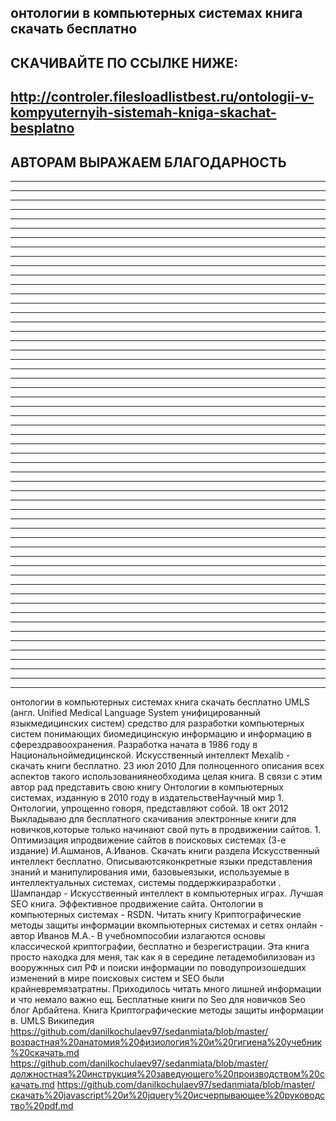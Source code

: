онтологии в компьютерных системах книга скачать бесплатно
--------------------------------------------------
СКАЧИВАЙТЕ ПО ССЫЛКЕ НИЖЕ:
--------------------------------------------------
http://controler.filesloadlistbest.ru/ontologii-v-kompyuternyih-sistemah-kniga-skachat-besplatno
--------------------------------------------------
АВТОРАМ ВЫРАЖАЕМ БЛАГОДАРНОСТЬ
--------------------------------------------------
--------------------------------------------------
--------------------------------------------------
--------------------------------------------------
--------------------------------------------------
--------------------------------------------------
--------------------------------------------------
--------------------------------------------------
--------------------------------------------------
--------------------------------------------------
--------------------------------------------------
--------------------------------------------------
--------------------------------------------------
--------------------------------------------------
--------------------------------------------------
--------------------------------------------------
--------------------------------------------------
--------------------------------------------------
--------------------------------------------------
--------------------------------------------------
--------------------------------------------------
--------------------------------------------------
--------------------------------------------------
--------------------------------------------------
--------------------------------------------------
--------------------------------------------------
--------------------------------------------------
--------------------------------------------------
--------------------------------------------------
--------------------------------------------------
--------------------------------------------------
--------------------------------------------------
--------------------------------------------------
--------------------------------------------------
--------------------------------------------------
--------------------------------------------------
--------------------------------------------------
--------------------------------------------------
--------------------------------------------------
--------------------------------------------------
--------------------------------------------------
--------------------------------------------------
--------------------------------------------------
--------------------------------------------------
--------------------------------------------------
--------------------------------------------------
--------------------------------------------------
--------------------------------------------------
--------------------------------------------------
--------------------------------------------------
--------------------------------------------------
--------------------------------------------------
--------------------------------------------------
--------------------------------------------------
--------------------------------------------------
--------------------------------------------------
онтологии в компьютерных системах книга скачать бесплатно UMLS (англ. Unified Medical Language System  унифицированный языкмедицинских систем)  средство для разработки компьютерных систем понимающих биомедицинскую информацию и информацию в сферездравоохранения. Разработка начата в 1986 году в Национальноймедицинской. Искусственный интеллект  Mexalib - скачать книги бесплатно. 23 июл 2010  Для полноценного описания всех аспектов такого использованиянеобходима целая книга. В связи с этим автор рад представить свою книгу Онтологии в компьютерных системах, изданную в 2010 году в издательствеНаучный мир 1. Онтологии, упрощенно говоря, представляют собой. 18 окт 2012  Выкладываю для бесплатного скачивания электронные книги для новичков,которые только начинают свой путь в продвижении сайтов. 1. Оптимизация ипродвижение сайтов в поисковых системах (3-е издание)  И.Ашманов, А.Иванов. Скачать книги раздела Искусственный интеллект бесплатно.  Описываютсяконкретные языки представления знаний и манипулирования ими, базовыеязыки, используемые в интеллектуальных системах, системы поддержкиразработки . Шампандар - Искусственный интеллект в компьютерных играх. Лучшая SEO книга. Эффективное продвижение сайта. Онтологии в компьютерных системах - RSDN. Читать книгу Криптографические методы защиты информации вкомпьютерных системах и сетях онлайн - автор Иванов М.А.- В учебномпособии излагаются основы классической криптографии, бесплатно и безрегистрации. Эта книга просто находка для меня, так как я в середине летадемобилизован из вооружнных сил РФ и поиски информации по поводупроизошедших изменений в мире поисковых систем и SEO были крайневремязатратны. Приходилось читать много лишней информации и что немало важно  ещ. Бесплатные книги по Seo для новичков  Seo блог Арбайтена. Книга Криптографические методы защиты информации в. UMLS  Википедия
https://github.com/danilkochulaev97/sedanmiata/blob/master/возрастная%20анатомия%20физиология%20и%20гигиена%20учебник%20скачать.md
https://github.com/danilkochulaev97/sedanmiata/blob/master/должностная%20инструкция%20заведующего%20производством%20скачать.md
https://github.com/danilkochulaev97/sedanmiata/blob/master/скачать%20javascript%20и%20jquery%20исчерпывающее%20руководство%20pdf.md